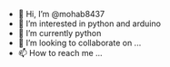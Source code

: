 - 👋 Hi, I’m @mohab8437
- 👀 I’m interested in python and arduino
- 🌱 I’m currently python
- 💞️ I’m looking to collaborate on ...
- 📫 How to reach me ...

<!---
mohab8437/mohab8437 is a ✨ special ✨ repository because its `README.md` (this file) appears on your GitHub profile.
You can click the Preview link to take a look at your changes.
--->
